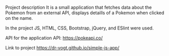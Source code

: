 Project description
It is a small application that fetches data about the Pokemon from an external API, displays detaills of a Pokemon when clicked on the name.

In the project JS, HTML, CSS, Bootstrap, jQuery, and ESlint were used.

API for the application
API: https://pokeapi.co/

Link to project
https://dr-vogt.github.io/simple-js-app/